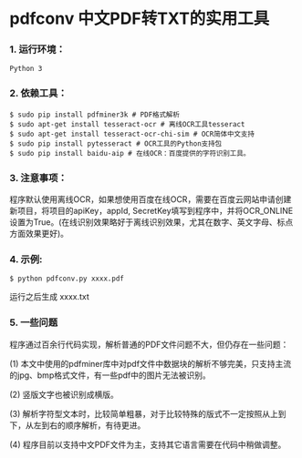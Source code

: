 # pdfconv 中文PDF转TXT的实用工具

### 1.  运行环境：

    Python 3

### 2.  依赖工具：

    $ sudo pip install pdfminer3k # PDF格式解析
    $ sudo apt-get install tesseract-ocr # 离线OCR工具tesseract
    $ sudo apt-get install tesseract-ocr-chi-sim # OCR简体中文支持
    $ sudo pip install pytesseract # OCR工具的Python支持包
    $ sudo pip install baidu-aip # 在线OCR：百度提供的字符识别工具。

### 3.  注意事项：

程序默认使用离线OCR，如果想使用百度在线OCR，需要在百度云网站申请创建新项目，将项目的apiKey，appId, SecretKey填写到程序中，并将OCR_ONLINE设置为True。(在线识别效果略好于离线识别效果，尤其在数字、英文字母、标点方面效果更好)。

### 4.  示例:
    $ python pdfconv.py xxxx.pdf
运行之后生成 xxxx.txt

### 5.	一些问题

程序通过百余行代码实现，解析普通的PDF文件问题不大，但仍存在一些问题：
    
(1)	本文中使用的pdfminer库中对pdf文件中数据块的解析不够完美，只支持主流的jpg、bmp格式文件，有一些pdf中的图片无法被识别。

(2)	竖版文字也被识别成横版。

(3)	解析字符型文本时，比较简单粗暴，对于比较特殊的版式不一定按照从上到下，从左到右的顺序解析，有待更进。

(4)	程序目前以支持中文PDF文件为主，支持其它语言需要在代码中稍做调整。
